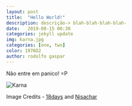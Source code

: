 ```yaml
---
layout: post
title:  "Hello World!"
description: descrição-> blah-blah-blah-blah-
date:   2019-08-15 00:30
categories: jekyll update
img: karna.jpg
categories: [one, two]
color: 1976D2
author: rodolfo gaspar
---
```

Não entre em panico! =P

![Karna]({{site.baseurl}}/images/karna-2.jpg)


Image Credits - [18days](https://www.youtube.com/watch?v=kyHFBybC3RI) and [Nisachar](http://nisachar.deviantart.com/gallery/37429163/18-Days) 

<!-- ---
layout: post
title:  Hello World!
date:   2019-08-15 00:30
---
<h2>First post</h2>
<p>Não entre em Pânico! =P</p> -->
